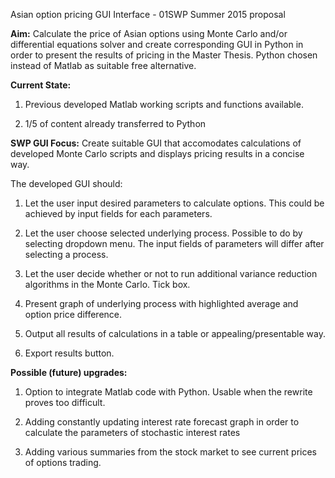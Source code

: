 Asian option pricing GUI Interface
	- 01SWP Summer 2015 proposal

**Aim:** 
Calculate the price of Asian options using Monte Carlo and/or differential equations solver and create corresponding GUI in Python in order to present the results of pricing in the Master Thesis. Python chosen instead of Matlab as suitable free alternative.

**Current State:** 

1. Previous developed Matlab working scripts and functions available. 

2. 1/5 of content already transferred to Python

**SWP GUI Focus:**
Create suitable GUI that accomodates calculations of developed Monte Carlo scripts and displays pricing results in a concise way. 

The developed GUI should:

1.  Let the user input desired parameters to calculate options.
This could be achieved by input fields for each parameters.

2.  Let the user choose selected underlying process. 
Possible to do by selecting dropdown menu. The input fields of parameters will differ after selecting a process.

3. Let the user decide whether or not to run additional variance reduction algorithms in the Monte Carlo. 
Tick box.

4. Present graph of underlying process with highlighted average and option price difference. 

5. Output all results of calculations in a table or appealing/presentable way.

6. Export results button.

**Possible (future) upgrades:**

1. Option to integrate Matlab code with Python. Usable when the rewrite proves too difficult.

2. Adding constantly updating interest rate forecast graph in order to calculate the parameters of stochastic interest rates

3. Adding various summaries from the stock market to see current prices of options trading. 

